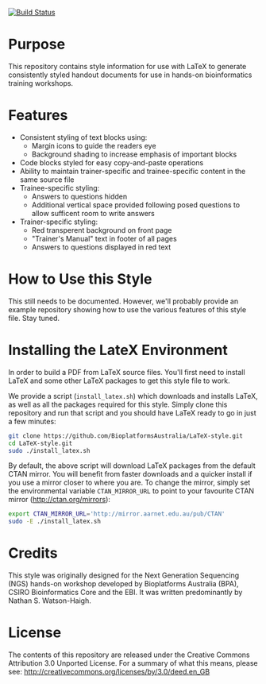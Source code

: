 [![Build Status](https://travis-ci.org/BioplatformsAustralia/handout-template.png?branch=master)](https://travis-ci.org/BioplatformsAustralia/handout-template)

Purpose
=======
This repository contains style information for use with LaTeX to generate
consistently styled handout documents for use in hands-on bioinformatics
training workshops.

Features
========
* Consistent styling of text blocks using:
  * Margin icons to guide the readers eye
  * Background shading to increase emphasis of important blocks
* Code blocks styled for easy copy-and-paste operations
* Ability to maintain trainer-specific and trainee-specific content in the same source file
* Trainee-specific styling:
  * Answers to questions hidden
  * Additional vertical space provided following posed questions to allow sufficent room to write answers
* Trainer-specific styling:
  * Red transperent background on front page
  * "Trainer's Manual" text in footer of all pages
  * Answers to questions displayed in red text

How to Use this Style
=====================
This still needs to be documented. However, we'll probably provide an example
repository showing how to use the various features of this style file. Stay tuned.

Installing the LateX Environment
================================
In order to build a PDF from LaTeX source files. You'll first need to install LaTeX
and some other LaTeX packages to get this style file to work.

We provide a script (`install_latex.sh`) which downloads and installs LaTeX,
as well as all the packages required for this style. Simply clone this
repository and run that script and you should have LaTeX ready to go in just
a few minutes:
```bash
git clone https://github.com/BioplatformsAustralia/LaTeX-style.git
cd LaTeX-style.git
sudo ./install_latex.sh
```

By default, the above script will download LaTeX packages from the default CTAN mirror.
You will benefit from faster downloads and a quicker install if you use a mirror closer
to where you are. To change the mirror, simply set the environmental variable
`CTAN_MIRROR_URL` to point to your favourite CTAN mirror (http://ctan.org/mirrors):
```bash
export CTAN_MIRROR_URL='http://mirror.aarnet.edu.au/pub/CTAN'
sudo -E ./install_latex.sh
```

Credits
=======
This style was originally designed for the Next Generation Sequencing (NGS)
hands-on workshop developed by Bioplatforms Australia (BPA), CSIRO
Bioinformatics Core and the EBI. It was written predominantly by Nathan S.
Watson-Haigh.

License
=======
The contents of this repository are released under the Creative Commons
Attribution 3.0 Unported License. For a summary of what this means,
please see:
http://creativecommons.org/licenses/by/3.0/deed.en_GB

